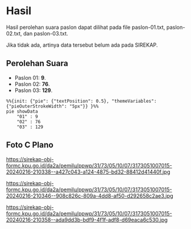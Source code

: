 # Hasil

Hasil perolehan suara paslon dapat dilihat pada file paslon-01.txt, paslon-02.txt, dan paslon-03.txt.

Jika tidak ada, artinya data tersebut belum ada pada SIREKAP.

## Perolehan Suara

 * Paslon 01: **9**.
 * Paslon 02: **76**.
 * Paslon 03: **129**.

```mermaid
%%{init: {"pie": {"textPosition": 0.5}, "themeVariables": {"pieOuterStrokeWidth": "5px"}} }%%
pie showData
    "01" : 9
    "02" : 76
    "03" : 129
```
## Foto C Plano

https://sirekap-obj-formc.kpu.go.id/da2a/pemilu/ppwp/31/73/05/10/07/3173051007015-20240216-210338--a427c043-a124-4875-bd32-88412d41440f.jpg

https://sirekap-obj-formc.kpu.go.id/da2a/pemilu/ppwp/31/73/05/10/07/3173051007015-20240216-210346--908c826c-809a-4dd8-af50-d292658c2ae3.jpg

https://sirekap-obj-formc.kpu.go.id/da2a/pemilu/ppwp/31/73/05/10/07/3173051007015-20240216-210358--ada9dd3b-bdf9-4f1f-adf8-d69eaca6c530.jpg
